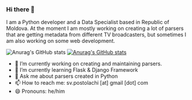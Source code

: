 ### Hi there 👋

I am a Python developer and a Data Specialist based in Republic of Moldova. At the moment I am mostly working on creating a lot of parsers that are getting metadata from different TV broadcasters, but sometimes I am also working on some web development. 

![Anurag's GitHub stats](https://github-readme-stats.vercel.app/api?username=psergicv&show_icons=true&theme=radical) 
[![Anurag's GitHub stats](https://github-readme-stats.vercel.app/api?username=psergicv)](https://github.com/anuraghazra/github-readme-stats)




- 🔭 I’m currently working on creating and maintaining parsers.
- 🌱 I’m currently learning Flask & Django Framework
- 💬 Ask me about parsers created in Python
- 📫 How to reach me: sv.postolachi [at] gmail [dot] com
- 😄 Pronouns: he/him
<!-- - 👯 I’m looking to collaborate on ... -->
<!-- - 🤔 I’m looking for help with  -->
<!-- - ⚡ Fun fact: ... -->
